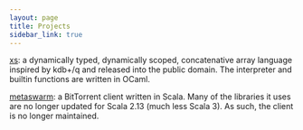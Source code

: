 ```yaml
---
layout: page
title: Projects
sidebar_link: true
---
```


[xs](/xs/): a dynamically typed, dynamically scoped, concatenative
array language inspired by kdb+/q and released into the public
domain. The interpreter and builtin functions are written in OCaml.

[metaswarm](https://github.com/smabie/metaswarm): a BitTorrent client
written in Scala. Many of the libraries it uses are no longer updated
for Scala 2.13 (much less Scala 3). As such, the client is no longer
maintained.
